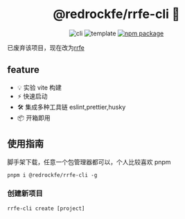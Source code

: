 <p align="center">
    <h1 align="center">@redrockfe/rrfe-cli 🚀</h1>
</p>
<p align="center">
    <img src="https://img.shields.io/badge/cli-redrock-red?labelColor=gray&style=flat" alt="cli" />
    <img src="https://img.shields.io/badge/template-vite-green?labelColor=gray&style=flat" alt="template" />
    <a href="https://www.npmjs.com/package/@redrockfe/rrfe-cli"><img src=https://img.shields.io/npm/v/@redrockfe/rrfe-cli.svg  alt="npm package"></a>
</p>

已废弃该项目，现在改为[rrfe](https://github.com/RedrockTeam/rrfe)

## feature

- 💡 实验 vite 构建
- ⚡️ 快速启动
- 🛠️ 集成多种工具链 eslint,prettier,husky
- 📦 开箱即用

## 使用指南

脚手架下载，任意一个包管理器都可以，个人比较喜欢 pnpm

```shell
pnpm i @redrockfe/rrfe-cli -g
```

### 创建新项目

```shell
rrfe-cli create [project]
```
